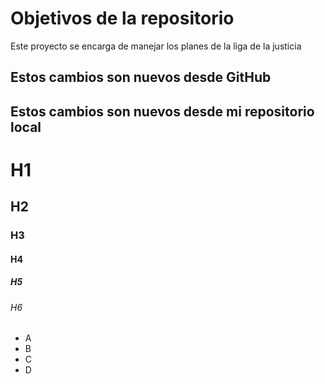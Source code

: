 # Objetivos de la repositorio

Este proyecto se encarga de manejar los planes de la liga de la justicia

## Estos cambios son nuevos desde GitHub
## Estos cambios son nuevos desde mi repositorio local

# H1
## H2
### H3
#### H4
##### H5
###### H6

* A
* B
* C
* D
